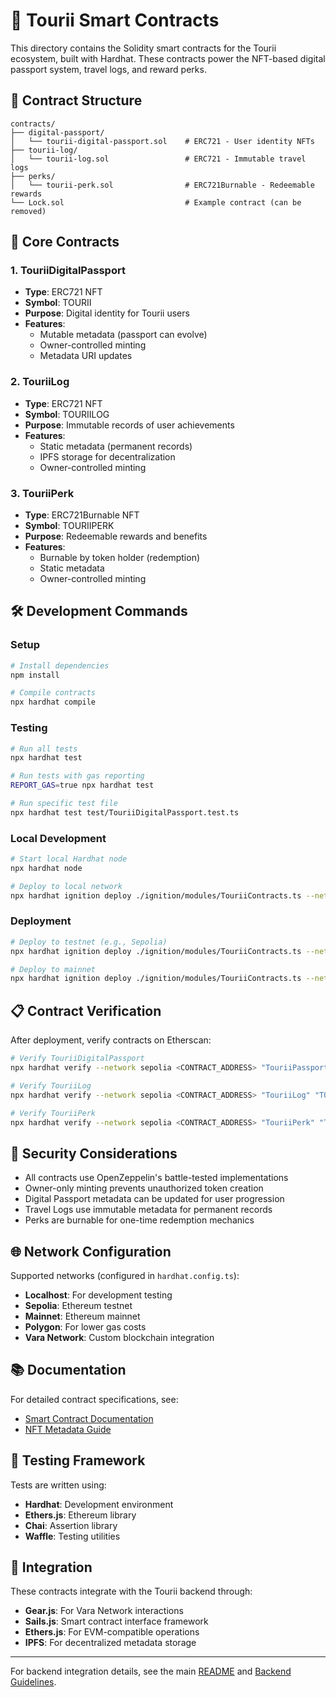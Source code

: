 # 🔗 Tourii Smart Contracts

This directory contains the Solidity smart contracts for the Tourii ecosystem, built with Hardhat. These contracts power the NFT-based digital passport system, travel logs, and reward perks.

## 📁 Contract Structure

```
contracts/
├── digital-passport/
│   └── tourii-digital-passport.sol    # ERC721 - User identity NFTs
├── tourii-log/
│   └── tourii-log.sol                 # ERC721 - Immutable travel logs
├── perks/
│   └── tourii-perk.sol                # ERC721Burnable - Redeemable rewards
└── Lock.sol                           # Example contract (can be removed)
```

## 🎯 Core Contracts

### 1. TouriiDigitalPassport
- **Type**: ERC721 NFT
- **Symbol**: TOURII
- **Purpose**: Digital identity for Tourii users
- **Features**: 
  - Mutable metadata (passport can evolve)
  - Owner-controlled minting
  - Metadata URI updates

### 2. TouriiLog
- **Type**: ERC721 NFT
- **Symbol**: TOURIILOG  
- **Purpose**: Immutable records of user achievements
- **Features**:
  - Static metadata (permanent records)
  - IPFS storage for decentralization
  - Owner-controlled minting

### 3. TouriiPerk
- **Type**: ERC721Burnable NFT
- **Symbol**: TOURIIPERK
- **Purpose**: Redeemable rewards and benefits
- **Features**:
  - Burnable by token holder (redemption)
  - Static metadata
  - Owner-controlled minting

## 🛠️ Development Commands

### Setup
```bash
# Install dependencies
npm install

# Compile contracts
npx hardhat compile
```

### Testing
```bash
# Run all tests
npx hardhat test

# Run tests with gas reporting
REPORT_GAS=true npx hardhat test

# Run specific test file
npx hardhat test test/TouriiDigitalPassport.test.ts
```

### Local Development
```bash
# Start local Hardhat node
npx hardhat node

# Deploy to local network
npx hardhat ignition deploy ./ignition/modules/TouriiContracts.ts --network localhost
```

### Deployment
```bash
# Deploy to testnet (e.g., Sepolia)
npx hardhat ignition deploy ./ignition/modules/TouriiContracts.ts --network sepolia

# Deploy to mainnet
npx hardhat ignition deploy ./ignition/modules/TouriiContracts.ts --network mainnet
```

## 📋 Contract Verification

After deployment, verify contracts on Etherscan:

```bash
# Verify TouriiDigitalPassport
npx hardhat verify --network sepolia <CONTRACT_ADDRESS> "TouriiPassport" "TOURII"

# Verify TouriiLog
npx hardhat verify --network sepolia <CONTRACT_ADDRESS> "TouriiLog" "TOURIILOG"

# Verify TouriiPerk
npx hardhat verify --network sepolia <CONTRACT_ADDRESS> "TouriiPerk" "TOURIIPERK"
```

## 🔐 Security Considerations

- All contracts use OpenZeppelin's battle-tested implementations
- Owner-only minting prevents unauthorized token creation
- Digital Passport metadata can be updated for user progression
- Travel Logs use immutable metadata for permanent records
- Perks are burnable for one-time redemption mechanics

## 🌐 Network Configuration

Supported networks (configured in `hardhat.config.ts`):
- **Localhost**: For development testing
- **Sepolia**: Ethereum testnet
- **Mainnet**: Ethereum mainnet
- **Polygon**: For lower gas costs
- **Vara Network**: Custom blockchain integration

## 📚 Documentation

For detailed contract specifications, see:
- [Smart Contract Documentation](../docs/web3/Tourii%20Smart%20Contract.md)
- [NFT Metadata Guide](../docs/user/Tourii%20Passport%20NFT%20metadata%20delivery.md)

## 🧪 Testing Framework

Tests are written using:
- **Hardhat**: Development environment
- **Ethers.js**: Ethereum library
- **Chai**: Assertion library
- **Waffle**: Testing utilities

## 🚀 Integration

These contracts integrate with the Tourii backend through:
- **Gear.js**: For Vara Network interactions
- **Sails.js**: Smart contract interface framework
- **Ethers.js**: For EVM-compatible operations
- **IPFS**: For decentralized metadata storage

---

For backend integration details, see the main [README](../README.md) and [Backend Guidelines](../docs/BACKEND_GUIDELINES.md).
